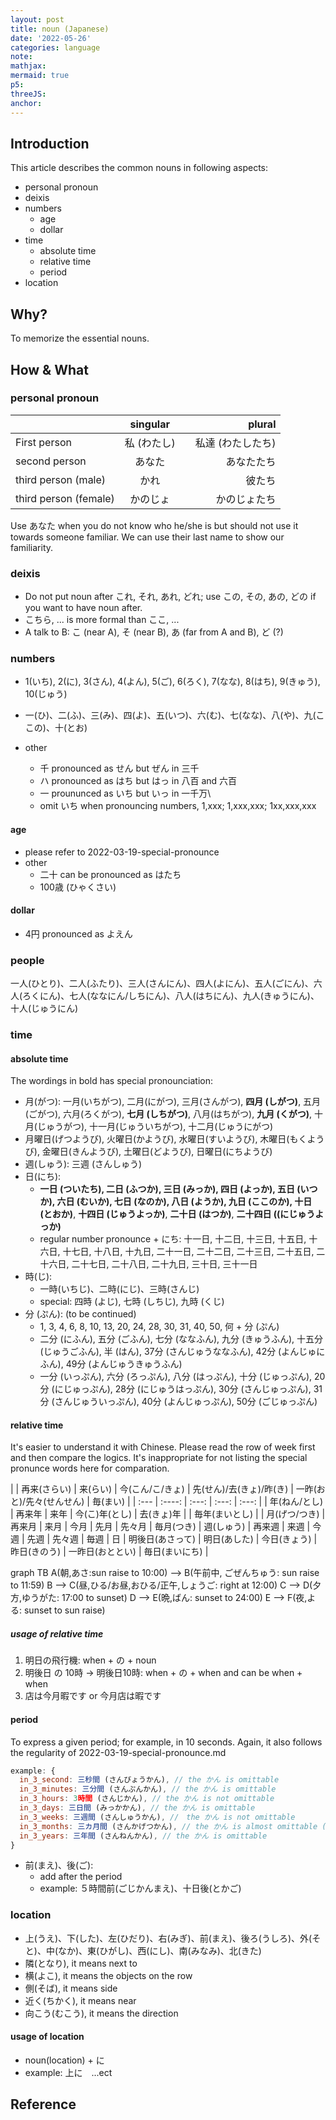 ```yaml
---
layout: post
title: noun (Japanese)
date: '2022-05-26'
categories: language
note:
mathjax:
mermaid: true
p5:
threeJS:
anchor:
---
```


## Introduction

This article describes the common nouns in following aspects:

* personal pronoun
* deixis
* numbers
  * age
  * dollar
* time
  * absolute time
  * relative time
  * period
* location

## Why?

To memorize the essential nouns.

## How & What

### personal pronoun

|       | singular | plural     |
| :---        |    :----:   |          ---: |
| First person      | 私 (わたし)       |　私達 (わたしたち)   |
| second person   | あなた        | あなたたち      |
| third person (male)   | かれ        | 彼たち      |
| third person (female)   | かのじょ        | かのじょたち      |

Use あなた when you do not know who he/she is but should not use it towards someone familiar. We can use their last name to show our familiarity.

### deixis

* Do not put noun after これ, それ, あれ, どれ; use この, その, あの, どの if you want to have noun after.
* こちら, ... is more formal than ここ, ...
* A talk to B: こ (near A), そ (near B), あ (far from A and B), ど (?)

### numbers

* 1(いち), 2(に), 3(さん), 4(よん), 5(ご), 6(ろく), 7(なな), 8(はち), 9(きゅう), 10(じゅう)
* 一(ひ)、二(ふ)、三(み)、四(よ)、五(いつ)、六(む)、七(なな)、八(や)、九(ここの)、十(とお)

* other
  * 千 pronounced as せん but ぜん in 三千
  * ハ pronounced as はち but はっ in 八百 and 六百
  * 一 proununced as いち but いっ in 一千万\
  * omit いち when pronouncing numbers, 1,xxx; 1,xxx,xxx; 1xx,xxx,xxx

#### age

* please refer to 2022-03-19-special-pronounce
* other
  * 二十 can be pronounced as はたち
  * 100歳 (ひゃくさい)

#### dollar

* 4円 pronounced as よえん

### people

一人(ひとり)、二人(ふたり)、三人(さんにん)、四人(よにん)、五人(ごにん)、六人(ろくにん)、七人(ななにん/しちにん)、八人(はちにん)、九人(きゅうにん)、十人(じゅうにん)

### time

#### absolute time

The wordings in bold has special pronounciation:

* 月(がつ): 一月(いちがつ), 二月(にがつ), 三月(さんがつ), **四月 (しがつ)**, 五月(ごがつ), 六月(ろくがつ), **七月 (しちがつ)**, 八月(はちがつ), **九月 (くがつ)**, 十月(じゅうがつ), 十一月(じゅういちがつ), 十二月(じゅうにがつ)
* 月曜日(げつようび), 火曜日(かようび), 水曜日(すいようび), 木曜日(もくようび), 金曜日(きんようび), 土曜日(どようび), 日曜日(にちようび)
* 週(しゅう): 三週 (さんしゅう)
* 日(にち):
  * **一日 (ついたち), 二日 (ふつか), 三日 (みっか), 四日 (よっか), 五日 (いつか), 六日 (むいか), 七日 (なのか), 八日 (ようか), 九日 (ここのか), 十日 (とおか)**, **十四日 (じゅうよっか)**, **二十日 (はつか)**, **二十四日 ((にじゅうよっか)**
  * regular number pronounce + にち: 十一日, 十二日, 十三日, 十五日, 十六日, 十七日, 十八日, 十九日, 二十一日, 二十二日, 二十三日, 二十五日, 二十六日, 二十七日, 二十八日, 二十九日, 三十日, 三十一日
* 時(じ):
  * 一時(いちじ)、二時(にじ)、三時(さんじ)
  * special: 四時 (よじ), 七時 (しちじ), 九時 (くじ)
* 分 (ぷん): (to be continued)
  * 1, 3, 4, 6, 8, 10, 13, 20, 24, 28, 30, 31, 40, 50, 何 + 分 (ぷん)
  * 二分 (にふん), 五分 (ごふん), 七分 (ななふん), 九分 (きゅうふん), 十五分 (じゅうごふん), 半 (はん), 37分 (さんじゅうななふん), 42分 (よんじゅにふん), 49分 (よんじゅうきゅうふん)
  * 一分 (いっぷん), 六分 (ろっぷん), 八分 (はっぷん), 十分 (じゅっぷん), 20分 (にじゅっぷん), 28分 (にじゅうはっぷん), 30分 (さんじゅっぷん), 31分 (さんじゅういっぷん), 40分 (よんじゅっぷん), 50分 (ごじゅっぷん)

#### relative time

It's easier to understand it with Chinese. Please read the row of week first and then compare the logics. It's inappropriate for not listing the special pronunce words here for comparation.

|       | 再来(さらい) | 来(らい) | 今(こん/こ/きょ) | 先(せん)/去(きょ)/昨(き) | 一昨(おと)/先々(せんせん) | 毎(まい) |
| :---  | :----: | :---: |  :---: | :---: |
| 年(ねん/とし) | 再来年 | 来年 | 今(こ)年(とし) | 去(きょ)年 | | 毎年(まいとし) |
| 月(げつ/つき) | 再来月 | 来月 | 今月 | 先月 | 先々月 | 毎月(つき)
| 週(しゅう) | 再来週 | 来週 | 今週 | 先週 | 先々週 | 毎週
| 日 | 明後日(あさって) | 明日(あした) | 今日(きょう) | 昨日(きのう) | 一昨日(おととい) | 毎日(まいにち) |

<div class="mermaid">
graph TB
  A(朝,あさ:sun raise to 10:00) --> B(午前中, ごぜんちゅう: sun raise to 11:59)
  B --> C(昼,ひる/お昼,おひる/正午,しょうご: right at 12:00)
  C --> D(夕方,ゆうがた: 17:00 to sunset)
  D --> E(晩,ばん: sunset to 24:00)
  E --> F(夜,よる: sunset to sun raise)
</div>

##### usage of relative time

1. 明日の飛行機: when + の + noun
2. 明後日 の 10時 -> 明後日10時: when + の + when and can be when + when
3. 店は今月暇です or 今月店は暇です

#### period

To express a given period; for example, in 10 seconds. Again, it also follows the regularity of 2022-03-19-special-pronounce.md

```javascript
example: {
  in_3_second: 三秒間 (さんびょうかん), // the かん is omittable
  in_3_minutes: 三分間 (さんぷんかん), // the かん is omittable
  in_3_hours: 3時間 (さんじかん), // the かん is not omittable
  in_3_days: 三日間 (みっかかん), // the かん is omittable
  in_3_weeks: 三週間 (さんしゅうかん), //　the かん is not omittable
  in_3_months: 三カ月間 (さんかげつかん), // the かん is almost omittable (?)
  in_3_years: 三年間 (さんねんかん), // the かん is omittable
}
```

* 前(まえ)、後(ご):
  * add after the period
  * example: ５時間前(ごじかんまえ)、十日後(とかご)

### location

* 上(うえ)、下(した)、左(ひだり)、右(みぎ)、前(まえ)、後ろ(うしろ)、外(そと)、中(なか)、東(ひがし)、西(にし)、南(みなみ)、北(きた)
* 隣(となり), it means next to
* 横(よこ), it means the objects on the row
* 側(そば), it means side
* 近く(ちかく), it means near
* 向こう(むこう), it means the direction

#### usage of location

* noun(location) + に
* example: 上に　...ect

## Reference
